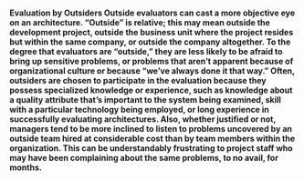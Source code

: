 #### Evaluation by Outsiders Outside evaluators can cast a more objective eye on an architecture. “Outside” is relative; this may mean outside the development project, outside the business unit where the project resides but within the same company, or outside the company altogether. To the degree that evaluators are “outside,” they are less likely to be afraid to bring up sensitive problems, or problems that aren’t apparent because of organizational culture or because “we’ve always done it that way.” Often, outsiders are chosen to participate in the evaluation because they possess specialized knowledge or experience, such as knowledge about a quality attribute that’s important to the system being examined, skill with a particular technology being employed, or long experience in successfully evaluating architectures. Also, whether justified or not, managers tend to be more inclined to listen to problems uncovered by an outside team hired at considerable cost than by team members within the organization. This can be understandably frustrating to project staff who may have been complaining about the same problems, to no avail, for months.